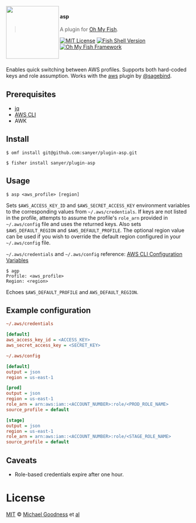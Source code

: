 <img src="https://cdn.rawgit.com/oh-my-fish/oh-my-fish/e4f1c2e0219a17e2c748b824004c8d0b38055c16/docs/logo.svg" align="left" width="144px" height="144px"/>

#### asp

> A plugin for [Oh My Fish][omf-link].

[![MIT License](https://img.shields.io/badge/license-MIT-007EC7.svg?style=flat-square)](/LICENSE)
[![Fish Shell Version](https://img.shields.io/badge/fish-v2.2.0-007EC7.svg?style=flat-square)](https://fishshell.com)
[![Oh My Fish Framework](https://img.shields.io/badge/Oh%20My%20Fish-Framework-007EC7.svg?style=flat-square)](https://www.github.com/oh-my-fish/oh-my-fish)

<br/>

Enables quick switching between AWS profiles. Supports both hard-coded keys and role assumption. Works with the [aws](https://github.com/oh-my-fish/plugin-aws) plugin by [@sagebind](https://github.com/sagebind).


## Prerequisites

- [jq](https://stedolan.github.io/jq/)
- [AWS CLI](https://aws.amazon.com/cli/)
- AWK


## Install

```fish
$ omf install git@github.com:sanyer/plugin-asp.git
```

```fish
$ fisher install sanyer/plugin-asp
```


## Usage

```fish
$ asp <aws_profile> [region]
```


Sets `$AWS_ACCESS_KEY_ID` and `$AWS_SECRET_ACCESS_KEY` environment variables to
the corresponding values from `~/.aws/credentials`. If keys are not listed in the
profile, attempts to assume the profile's `role_arn` provided in `~/.aws/config` file
and uses the returned keys.
Also sets `$AWS_DEFAULT_REGION` and `$AWS_DEFAULT_PROFILE`.
The optional region value can be used if you wish to override the default region
configured in your `~/.aws/config` file.

`~/.aws/credentials` and `~/.aws/config` reference: [AWS CLI Configuration Variables](https://docs.aws.amazon.com/cli/latest/topic/config-vars.html)

```fish
$ agp
Profile: <aws_profile>
Region: <region>
```

Echoes `$AWS_DEFAULT_PROFILE` and `AWS_DEFAULT_REGION`.


## Example configuration

```ini
~/.aws/credentials

[default]
aws_access_key_id = <ACCESS_KEY>
aws_secret_access_key = <SECRET_KEY>
```

```ini
~/.aws/config

[default]
output = json
region = us-east-1

[prod]
output = json
region = us-east-1
role_arn = arn:aws:iam::<ACCOUNT_NUMBER>:role/<PROD_ROLE_NAME>
source_profile = default

[stage]
output = json
region = us-east-1
role_arn = arn:aws:iam::<ACCOUNT_NUMBER>:role/<STAGE_ROLE_NAME>
source_profile = default
```


## Caveats

- Role-based credentials expire after one hour.


# License

[MIT][mit] © [Michael Goodness][author] et [al][contributors]


[mit]:            https://opensource.org/licenses/MIT
[author]:         https://github.com/mgoodness
[contributors]:   https://github.com/mgoodness/plugin-asp/graphs/contributors
[omf-link]:       https://www.github.com/oh-my-fish/oh-my-fish

[license-badge]:  https://img.shields.io/badge/license-MIT-007EC7.svg?style=flat-square
